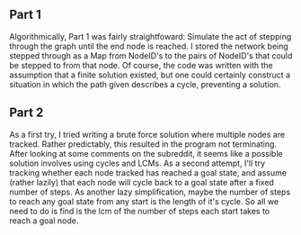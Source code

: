 ## Part 1
Algorithmically, Part 1 was fairly straightfoward: Simulate the act of stepping through the graph until the end node is reached. I stored the network being stepped through as a Map from NodeID's to the pairs of NodeID's that could be stepped to from that node. Of course, the code was written with the assumption that a finite solution existed, but one could certainly construct a situation in which the path given describes a cycle, preventing a solution.

## Part 2
As a first try, I tried writing a brute force solution where multiple nodes are tracked. Rather predictably, this resulted in the program not terminating. After looking at some comments on the subreddit, it seems like a possible solution involves using cycles and LCMs. 
As a second attempt, I'll try tracking whether each node tracked has reached a goal state, and assume (rather lazily) that each node will cycle back to a goal state after a fixed number of steps. As another lazy simplification, maybe the number of steps to reach any goal state from any start is the length of it's cycle. So all we need to do is find is the lcm of the number of steps each start takes to reach a goal node.